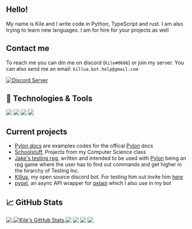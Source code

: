 

## Hello!
My name is Kile and I write code in Python, TypeScript and rust. I am also trying to learn new languages. I am for hire for your projects as well

## Contact me
To reach me you can dm me on discord (`Kile#0606`) or join my server. You can also send me an email: `killua.bot.help@gmail.com`

 <a> [![Discord Server](https://img.shields.io/discord/691713541262147687.svg?label=Discord&logo=discord&logoColor=ffffff&color=7389D8&labelColor=6A7EC2&style=flat)](https://discord.gg/zXqDHkm)
</a>


## 🔧 Technologies & Tools
![](https://img.shields.io/badge/OS-Linux-informational?style=flat&logo=linux&logoColor=white&color=1400ff)
![](https://img.shields.io/badge/Python-informational?style=flat&logo=python&logoColor=white&color=ffd43b)
![](https://img.shields.io/badge/TypeScript-informational?style=flat&logo=typescript&logoColor=white&color=007acc)
![](https://img.shields.io/badge/Rust-informational?style=flat&logo=rust&logoColor=white&color=000000)

## Current projects
* [Pylon docs](https://github.com/Kile/Pylondocs) are examples codes for the offical [Pylon](https://pylon.bot) docs
* [Schoolstuff](https://github.com/Kile/Schoolstuff), Projects from my Computer Science class
* [Jake's testing rpg](https://github.com/Kile/testing), written and intended to be used with [Pylon](https://pylon.bot) being an rpg game where the user has to find out commands and get higher in the hirarchy of Testing Inc.
* [Killua](https://github.com/Kile/killua), my open source discord bot. For testing him out invite him [here](https://discord.com/oauth2/authorize?client_id=756206646396452975&scope=bot&permissions=268723414)
* [pypxl](https://github.com/Kile/pypxl), an async API wrapper for [pxlapi](https://pxlapi.dev) which I also use in my bot

## &#x1f4c8; GitHub Stats

<a href="https://github.com/Kile/Kile">
  <img align="center" src="https://github-readme-stats.vercel.app/api/top-langs/?username=Kile&title_color=ffffff&text_color=c9cacc&icon_color=2bbc8a&bg_color=1d1f21" />
</a>
<a href="https://github.com/Kile/Kile">
  <img align="center" src="https://github-readme-stats.vercel.app/api?username=Kile&show_icons=true&line_height=27&count_private=true&title_color=ffffff&text_color=c9cacc&icon_color=2bbc8a&bg_color=1d1f21" alt="Kile's GitHub Stats" />
</a>
<a>
   <img href="https://github.com/Kile/Killua" align="center" src="https://github-readme-stats.vercel.app/api/pin/?username=Kile&repo=Killua&title_color=ffffff&text_color=c9cacc&icon_color=1400ff&bg_color=1d1f21"/>
  <img href="https://github.com/Kile/pypxl" align="center" src="https://github-readme-stats.vercel.app/api/pin/?username=Kile&repo=pypxl&title_color=ffffff&text_color=c9cacc&icon_color=ffd43b&bg_color=1d1f21" />
   <img href="https://github.com/Kile/testing" align="center" src="https://github-readme-stats.vercel.app/api/pin/?username=Kile&repo=testing&title_color=ffffff&text_color=c9cacc&icon_color=007acc&bg_color=1d1f21" />
    <img href="https://github.com/Kile/happy-numbers" align="center" src="https://github-readme-stats.vercel.app/api/pin/?username=Kile&repo=happy-numbers&title_color=ffffff&text_color=c9cacc&icon_color=000000&bg_color=1d1f21" />
</a>    

